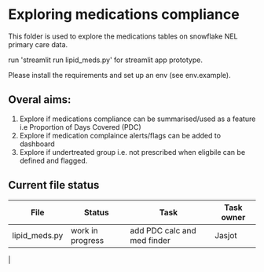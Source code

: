 # Exploring medications compliance
This folder is used to explore the medications tables on snowflake NEL primary care data.

run 'streamlit run lipid_meds.py' for streamlit app prototype.

Please install the requirements and set up an env (see env.example).

## Overal aims:
1. Explore if medications compliance can be summarised/used as a feature i.e Proportion of Days Covered (PDC)
2. Explore if medication complaince alerts/flags can be added to dashboard
3. Explore if undertreated group i.e. not prescribed when eligbile can be defined and flagged.

## Current file status
|File|Status|Task|Task owner|
|-----|-----|-----|------|
|lipid_meds.py|work in progress|add PDC calc and med finder| Jasjot|
|
  